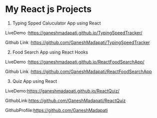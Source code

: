 # My React js Projects

1. Typing Spped Caluculator App using React

LiveDemo    :https://ganeshmadapati.github.io/TypingSpeedTracker/

Github Link  :https://github.com/GaneshMadapati/TypingSpeedTracker

2. Food Search App using React Hooks

LiveDemo     :https://ganeshmadapati.github.io/ReactFoodSearchApp/

Github Link  :https://github.com/GaneshMadapati/ReactFoodSearchApp

3. Quiz App using React

LiveDemo:https://ganeshmadapati.github.io/ReactQuiz/

GithubLink:https://github.com/GaneshMadapati/ReactQuiz




GithubProfile:https://github.com/GaneshMadapati

